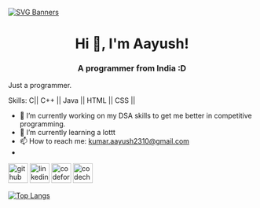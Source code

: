 [![SVG Banners](https://svg-banners.vercel.app/api?type=typeWriter&text1=welcome_To_My_Profile&width=800&height=400)](https://github.com/Akshay090/svg-banners)

<h1 align="center">Hi 👋, I'm Aayush!</h1>
<h3 align="center">A programmer from India :D</h3>

Just a programmer.

Skills: C|| C++ || Java || HTML || CSS ||

- 🔭 I’m currently working on  my DSA skills to get me better in competitive programming. 
- 🌱 I’m currently learning a lottt 
- 📫 How to reach me: kumar.aayush2310@gmail.com 
- 
[<img src='https://cdn.jsdelivr.net/npm/simple-icons@3.0.1/icons/github.svg' alt='github' height='40'>](https://github.com/aayush-kumar-2310)  [<img src='https://cdn.jsdelivr.net/npm/simple-icons@3.0.1/icons/linkedin.svg' alt='linkedin' height='40'>](https://www.linkedin.com/in/aayush-kumar-537844206/)  [<img src='https://cdn.jsdelivr.net/npm/simple-icons@3.0.1/icons/codeforces.svg' alt='codeforces' height='40'>](https://codeforces.com/profile/virus_07)  [<img src='https://cdn.jsdelivr.net/npm/simple-icons@3.0.1/icons/codechef.svg' alt='codechef' height='40'>](https://www.codechef.com/users/virus2310)  

[![Top Langs](https://github-readme-stats.vercel.app/api/top-langs/?username=aayush-kumar-2310)](https://github.com/anuraghazra/github-readme-stats)


